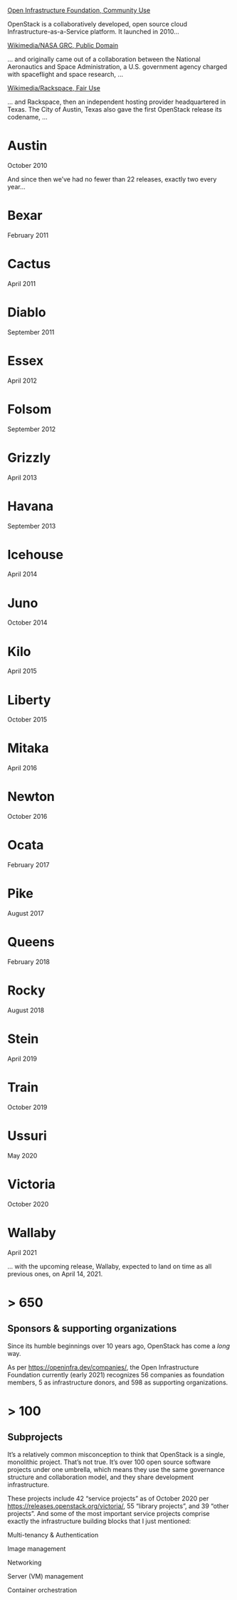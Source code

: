 <!-- .slide: data-background="images/openstack-logo.svg" data-background-size="contain" -->
[Open Infrastructure Foundation, Community Use](http://www.openstack.org/brand/openstack-logo/) <!-- .element: class="caption" -->
<!-- Note -->
OpenStack is a collaboratively developed, open source cloud
Infrastructure-as-a-Service platform. It launched in 2010...


<!-- .slide: data-background="http://upload.wikimedia.org/wikipedia/commons/e/e5/NASA_logo.svg" data-background-size="contain" -->
[Wikimedia/NASA GRC, Public Domain](https://commons.wikimedia.org/wiki/File:NASA_logo.svg) <!-- .element: class="caption" -->

<!-- Note -->
... and originally came out of a collaboration between the National
Aeronautics and Space Administration, a U.S. government agency charged
with spaceflight and space research, ...


<!-- .slide: data-background="https://upload.wikimedia.org/wikipedia/commons/9/9d/Rackspace_Technology.svg" data-background-size="contain" -->
[Wikimedia/Rackspace, Fair Use](https://en.wikipedia.org/wiki/File:Rackspace_logo.svg) <!-- .element: class="caption" -->
<!-- Note -->
... and Rackspace, then an independent hosting provider headquartered
in Texas. The City of Austin, Texas also gave the first OpenStack
release its codename, ...


<!-- .slide: data-autoslide="750" -->
# Austin
October 2010

<!-- Note -->
And since then we’ve had no fewer than 22 releases, exactly two every
year...


<!-- .slide: data-autoslide="750" -->
# Bexar
February 2011


<!-- .slide: data-autoslide="750" -->
# Cactus
April 2011


<!-- .slide: data-autoslide="750" -->
# Diablo
September 2011


<!-- .slide: data-autoslide="750" -->
# Essex
April 2012


<!-- .slide: data-autoslide="750" -->
# Folsom
September 2012


<!-- .slide: data-autoslide="750" -->
# Grizzly
April 2013


<!-- .slide: data-autoslide="750" -->
# Havana
September 2013


<!-- .slide: data-autoslide="750" -->
# Icehouse
April 2014


<!-- .slide: data-autoslide="750" -->
# Juno
October 2014


<!-- .slide: data-autoslide="750" -->
# Kilo
April 2015


<!-- .slide: data-autoslide="750" -->
# Liberty
October 2015


<!-- .slide: data-autoslide="750" -->
# Mitaka
April 2016


<!-- .slide: data-autoslide="750" -->
# Newton
October 2016


<!-- .slide: data-autoslide="750" -->
# Ocata
February 2017


<!-- .slide: data-autoslide="750" -->
# Pike
August 2017


<!-- .slide: data-autoslide="750" -->
# Queens
February 2018


<!-- .slide: data-autoslide="750" -->
# Rocky
August 2018


<!-- .slide: data-autoslide="750" -->
# Stein
April 2019


<!-- .slide: data-autoslide="750" -->
# Train
October 2019


<!-- .slide: data-autoslide="750" -->
# Ussuri
May 2020


<!-- .slide: data-autoslide="750" -->
# Victoria
October 2020


# Wallaby
April 2021

<!-- Note -->
... with the upcoming release, Wallaby, expected to land on time as
all previous ones, on April 14, 2021.


# > 650
## Sponsors & supporting organizations

<!-- Note -->
Since its humble beginnings over 10 years ago, OpenStack has come a
*long* way.

As per https://openinfra.dev/companies/, the Open Infrastructure
Foundation currently (early 2021) recognizes 56 companies as
foundation members, 5 as infrastructure donors, and 598 as supporting
organizations.


# > 100
## Subprojects

<!-- Note -->
It’s a relatively common misconception to think that OpenStack is a
single, monolithic project. That’s not true. It’s over 100 open source
software projects under one umbrella, which means they use the same
governance structure and collaboration model, and they share
development infrastructure.

These projects include 42 “service projects” as of October 2020 per
https://releases.openstack.org/victoria/, 55 “library projects”, and
39 “other projects”. And some of the most important service projects
comprise exactly the infrastructure building blocks that I just
mentioned:


<!-- .slide: data-background="images/keystone.svg" data-background-size="contain" data-autoslide="1500" -->
<!-- Note -->
Multi-tenancy & Authentication


<!-- .slide: data-background="images/glance.svg" data-background-size="contain" data-autoslide="1500" -->
<!-- Note -->
Image management


<!-- .slide: data-background="images/neutron.svg" data-background-size="contain" data-autoslide="1500" -->
<!-- Note -->
Networking


<!-- .slide: data-background="images/nova.svg" data-background-size="contain" data-autoslide="1500" -->
<!-- Note -->
Server (VM) management


<!-- .slide: data-background="images/magnum.svg" data-background-size="contain" -->
<!-- Note -->
Container orchestration
